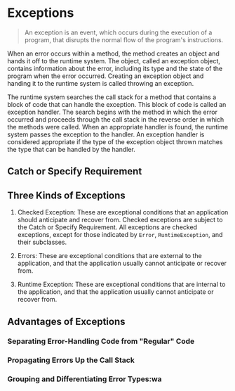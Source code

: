 # Exceptions

> An exception is an event, which occurs during the execution of a program,
> that disrupts the normal flow of the program's instructions.

When an error occurs within a method, the method creates an object and hands it
off to the runtime system. The object, called an exception object, contains
information about the error, including its type and the state of the program
when the error occurred. Creating an exception object and handing it to the
runtime system is called throwing an exception.


The runtime system searches the call stack for a method that contains a block
of code that can handle the exception. This block of code is called an
exception handler. The search begins with the method in which the error
occurred and proceeds through the call stack in the reverse order in which the
methods were called. When an appropriate handler is found, the runtime system
passes the exception to the handler. An exception handler is considered
appropriate if the type of the exception object thrown matches the type that
can be handled by the handler.

## Catch or Specify Requirement

## Three Kinds of Exceptions

1. Checked Exception: These are exceptional conditions that an application
   should anticipate and recover from.  Checked exceptions are subject to the
   Catch or Specify Requirement. All exceptions are checked exceptions, except
   for those indicated by `Error`, `RuntimeException`, and their subclasses.

2. Errors: These are exceptional conditions that are external to the
   application, and that the application usually cannot anticipate or recover
   from.

3. Runtime Exception:  These are exceptional conditions that are internal to
   the application, and that the application usually cannot anticipate or
   recover from. 


## Advantages of Exceptions

### Separating Error-Handling Code from "Regular" Code

### Propagating Errors Up the Call Stack

### Grouping and Differentiating Error Types:wa

